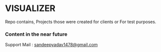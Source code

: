 # VISUALIZER
Repo contains, Projects those were created for clients or For test purposes. 

### Content in the near future
Support Mail : [sandeepyadav1478@gmail.com](https://mail.google.com/mail/u/?authuser=sandeepyadav1478@gmail.com)
